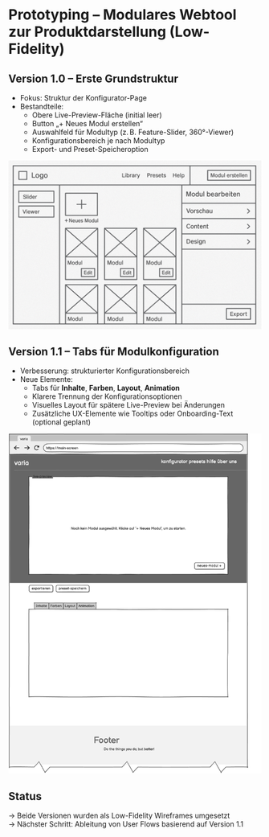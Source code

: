 # Prototyping – Modulares Webtool zur Produktdarstellung (Low-Fidelity)

## Version 1.0 – Erste Grundstruktur

- Fokus: Struktur der Konfigurator-Page
- Bestandteile:
  - Obere Live-Preview-Fläche (initial leer)
  - Button „+ Neues Modul erstellen“
  - Auswahlfeld für Modultyp (z. B. Feature-Slider, 360°-Viewer)
  - Konfigurationsbereich je nach Modultyp
  - Export- und Preset-Speicheroption

![varia-mainscreen-1](artefakte/design/prototype-varia-1.png)

## Version 1.1 – Tabs für Modulkonfiguration

- Verbesserung: strukturierter Konfigurationsbereich
- Neue Elemente:
  - Tabs für **Inhalte**, **Farben**, **Layout**, **Animation**
  - Klarere Trennung der Konfigurationsoptionen
  - Visuelles Layout für spätere Live-Preview bei Änderungen
  - Zusätzliche UX-Elemente wie Tooltips oder Onboarding-Text (optional geplant)

![varia-mainscreen-2](artefakte/design/prototype-varia-2.png)

## Status
→ Beide Versionen wurden als Low-Fidelity Wireframes umgesetzt  
→ Nächster Schritt: Ableitung von User Flows basierend auf Version 1.1
